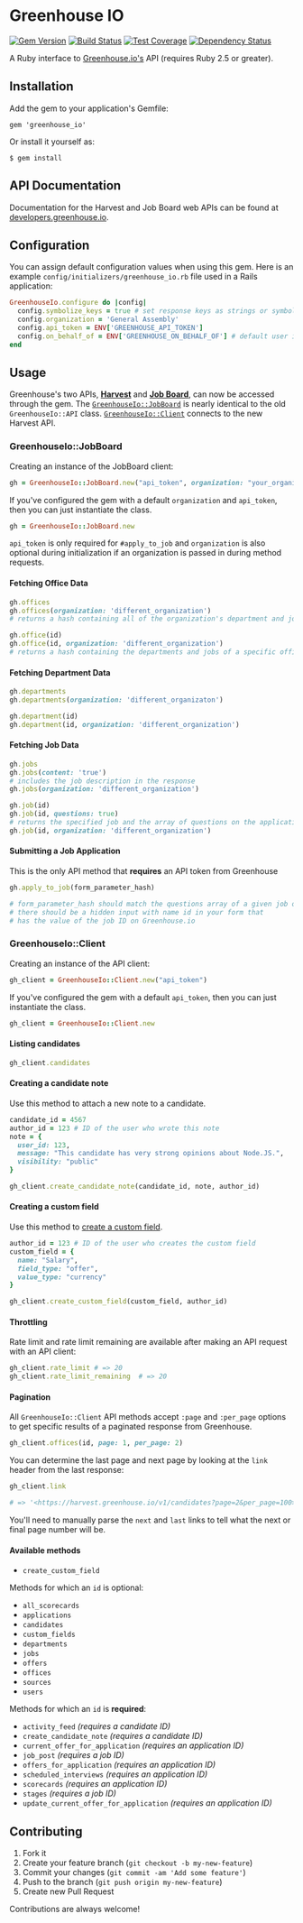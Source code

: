 # Greenhouse IO

[![Gem
Version](https://badge.fury.io/rb/greenhouse_io.png)](http://badge.fury.io/rb/greenhouse_io)
[![Build Status](https://travis-ci.org/grnhse/greenhouse_io.svg?branch=master)](https://travis-ci.org/grnhse/greenhouse_io)
[![Test Coverage](https://codeclimate.com/github/grnhse/greenhouse_io/badges/coverage.svg)](https://codeclimate.com/github/grnhse/greenhouse_io/coverage)
[![Dependency Status](https://gemnasium.com/grnhse/greenhouse_io.svg)](https://gemnasium.com/grnhse/greenhouse_io)

A Ruby interface to
[Greenhouse.io's](https://app.greenhouse.io/jobboard/jsonp_instructions)
API (requires Ruby 2.5 or greater).

## Installation

Add the gem to your application's Gemfile:

    gem 'greenhouse_io'

Or install it yourself as:

    $ gem install

## API Documentation

Documentation for the Harvest and Job Board web APIs can be found at [developers.greenhouse.io](https://developers.greenhouse.io).

## Configuration

You can assign default configuration values when using this gem.
Here is an example `config/initializers/greenhouse_io.rb` file used in a Rails application:

```ruby
GreenhouseIo.configure do |config|
  config.symbolize_keys = true # set response keys as strings or symbols, default is false
  config.organization = 'General Assembly'
  config.api_token = ENV['GREENHOUSE_API_TOKEN']
  config.on_behalf_of = ENV['GREENHOUSE_ON_BEHALF_OF'] # default user id for create operations
end
```

## Usage

Greenhouse's two APIs, **[Harvest](https://app.greenhouse.io/configure/dev_center/harvest)** and **[Job Board](https://app.greenhouse.io/configure/dev_center/api_documentation)**, can now be accessed through the gem. The [`GreenhouseIo::JobBoard`](#greenhouseiojobboard) is nearly identical to the old `GreenhouseIo::API` class. [`GreenhouseIo::Client`](#greenhouseioclient) connects to the new Harvest API.

### GreenhouseIo::JobBoard

Creating an instance of the JobBoard client:
```ruby
gh = GreenhouseIo::JobBoard.new("api_token", organization: "your_organization")
```

If you've configured the gem with a default `organization` and `api_token`, then you can just instantiate the class.
```ruby
gh = GreenhouseIo::JobBoard.new
```

`api_token` is only required for `#apply_to_job` and `organization` is also optional during initialization if an organization is passed in during method requests.

#### Fetching Office Data
```ruby
gh.offices
gh.offices(organization: 'different_organization')
# returns a hash containing all of the organization's department and jobs grouped by office
```

```ruby
gh.office(id)
gh.office(id, organization: 'different_organization')
# returns a hash containing the departments and jobs of a specific office
```

#### Fetching Department Data
```ruby
gh.departments
gh.departments(organization: 'different_organizaton')
```

```ruby
gh.department(id)
gh.department(id, organization: 'different_organization')
```

#### Fetching Job Data
```ruby
gh.jobs
gh.jobs(content: 'true')
# includes the job description in the response
gh.jobs(organization: 'different_organization')
```

```ruby
gh.job(id)
gh.job(id, questions: true)
# returns the specified job and the array of questions on the application
gh.job(id, organization: 'different_organization')
```

#### Submitting a Job Application
This is the only API method that **requires** an API token from Greenhouse
```ruby
gh.apply_to_job(form_parameter_hash)

# form_parameter_hash should match the questions array of a given job opening
# there should be a hidden input with name id in your form that
# has the value of the job ID on Greenhouse.io
```

### GreenhouseIo::Client

Creating an instance of the API client:
```ruby
gh_client = GreenhouseIo::Client.new("api_token")
```

If you've configured the gem with a default `api_token`, then you can just instantiate the class.
```ruby
gh_client = GreenhouseIo::Client.new
```

#### Listing candidates

```ruby
gh_client.candidates
```

#### Creating a candidate note
Use this method to attach a new note to a candidate.

```ruby
candidate_id = 4567
author_id = 123 # ID of the user who wrote this note
note = {
  user_id: 123,
  message: "This candidate has very strong opinions about Node.JS.",
  visibility: "public"
}

gh_client.create_candidate_note(candidate_id, note, author_id)
```

#### Creating a custom field
Use this method to [create a custom field](https://developers.greenhouse.io/harvest.html#post-create-custom-field).

```ruby
author_id = 123 # ID of the user who creates the custom field
custom_field = {
  name: "Salary",
  field_type: "offer",
  value_type: "currency"
}

gh_client.create_custom_field(custom_field, author_id)
```

#### Throttling

Rate limit and rate limit remaining are available after making an API request with an API client:

```ruby
gh_client.rate_limit # => 20
gh_client.rate_limit_remaining  # => 20
```

#### Pagination

All `GreenhouseIo::Client` API methods accept `:page` and `:per_page` options to get specific results of a paginated response from Greenhouse.

```ruby
gh_client.offices(id, page: 1, per_page: 2)
```

You can determine the last page and next page by looking at the `link` header from the last response:

```ruby
gh_client.link

# => '<https://harvest.greenhouse.io/v1/candidates?page=2&per_page=100>; rel="next",<https://harvest.greenhouse.io/v1/candidates?page=142&per_page=100>; rel="last"'
```

You'll need to manually parse the `next` and `last` links to tell what the next or final page number will be.

#### Available methods

* `create_custom_field`

Methods for which an `id` is optional:

* `all_scorecards`
* `applications`
* `candidates`
* `custom_fields`
* `departments`
* `jobs`
* `offers`
* `offices`
* `sources`
* `users`

Methods for which an `id` is **required**:

* `activity_feed` *(requires a candidate ID)*
* `create_candidate_note` *(requires a candidate ID)*
* `current_offer_for_application` *(requires an application ID)*
* `job_post` *(requires a job ID)*
* `offers_for_application` *(requires an application ID)*
* `scheduled_interviews` *(requires an application ID)*
* `scorecards` *(requires an application ID)*
* `stages` *(requires a job ID)*
* `update_current_offer_for_application` *(requires an application ID)*

## Contributing

1. Fork it
2. Create your feature branch (`git checkout -b my-new-feature`)
3. Commit your changes (`git commit -am 'Add some feature'`)
4. Push to the branch (`git push origin my-new-feature`)
5. Create new Pull Request

Contributions are always welcome!
